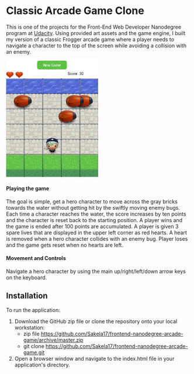 # Classic Arcade Game Clone

This is one of the projects for the Front-End Web Developer Nanodegree program at [Udacity](https://www.udacity.com/course/front-end-web-developer-nanodegree--nd001).
Using provided art assets and the game engine, I built my version of a classic Frogger arcade game where a player needs to navigate a character to the top of the screen while avoiding a collision with an enemy.

<img src="images/game_screenshot.png" alt="game screenshot" width="50%">

#### Playing the game
The goal is simple, get a hero character to move across the gray bricks towards the water without getting hit by the swiftly moving enemy bugs. Each time a character reaches the water, the score increases by ten points and the character is reset back to the starting position. A player wins and the game is ended after 100 points are accumulated.
A player is given 3 spare lives that are displayed in the upper left corner as red hearts. A heart is removed when a hero character collides with an enemy bug. Player loses and the game gets reset when no hearts are left.

#### Movement and Controls
Navigate a hero character by using the main up/right/left/down arrow keys on the keyboard.

## Installation
To run the application:
1. Download the GitHub zip file or clone the repository onto your local workstation:
    * zip file https://github.com/Sakela17/frontend-nanodegree-arcade-game/archive/master.zip
    * git clone https://github.com/Sakela17/frontend-nanodegree-arcade-game.git
2. Open a browser window and navigate to the index.html file in your application's directory.
